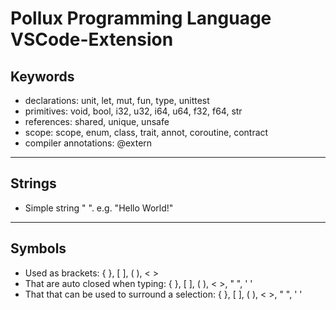 # Pollux Programming Language VSCode-Extension

## Keywords
- declarations: unit, let, mut, fun, type, unittest
- primitives: void, bool, i32, u32, i64, u64, f32, f64, str
- references: shared, unique, unsafe
- scope: scope, enum, class, trait, annot, coroutine, contract
- compiler annotations: @extern
---
## Strings
- Simple string " ". e.g. "Hello World!"
---
## Symbols
* Used as brackets: { }, [ ], ( ), < >
* That are auto closed when typing: { }, [ ], ( ), < >, " ", ' '
* That that can be used to surround a selection: { }, [ ], ( ), < >, " ", ' '
